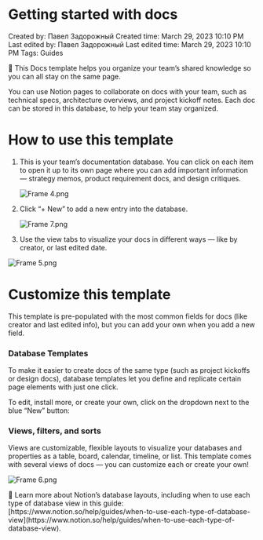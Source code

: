 # Getting started with docs

Created by: Павел Задорожный
Created time: March 29, 2023 10:10 PM
Last edited by: Павел Задорожный
Last edited time: March 29, 2023 10:10 PM
Tags: Guides

<aside>
👋 This Docs template helps you organize your team’s shared knowledge so you can all stay on the same page.

</aside>

You can use Notion pages to collaborate on docs with your team, such as technical specs, architecture overviews, and project kickoff notes. Each doc can be stored in this database, to help your team stay organized. 

# How to use this template

1. This is your team’s documentation database. You can click on each item to open it up to its own page where you can add important information — strategy memos, product requirement docs, and design critiques.
    
    ![Frame 4.png](https://www.notion.so/images/app-packages/docs-getting-started-1.png)
    
2. Click “+ New” to add a new entry into the database.
    
    ![Frame 7.png](https://www.notion.so/images/app-packages/docs-getting-started-2.png)
    
3. Use the view tabs to visualize your docs in different ways — like by creator, or last edited date.

![Frame 5.png](https://www.notion.so/images/app-packages/docs-getting-started-3.png)

# Customize this template

This template is pre-populated with the most common fields for docs (like creator and last edited info), but you can add your own when you add a new field.

### Database Templates

To make it easier to create docs of the same type (such as project kickoffs or design docs), database templates let you define and replicate certain page elements with just one click.

To edit, install more, or create your own, click on the dropdown next to the blue “New” button: 

### Views, filters, and sorts

Views are customizable, flexible layouts to visualize your databases and properties as a table, board, calendar, timeline, or list. This template comes with several views of docs — you can customize each or create your own! 

![Frame 6.png](https://www.notion.so/images/app-packages/docs-getting-started-4.png)

<aside>
📎 Learn more about Notion’s database layouts, including when to use each type of database view in this guide: [https://www.notion.so/help/guides/when-to-use-each-type-of-database-view](https://www.notion.so/help/guides/when-to-use-each-type-of-database-view).

</aside>